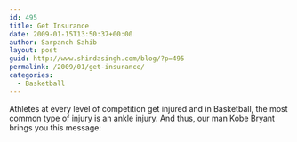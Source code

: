 ```yaml
---
id: 495
title: Get Insurance
date: 2009-01-15T13:50:37+00:00
author: Sarpanch Sahib
layout: post
guid: http://www.shindasingh.com/blog/?p=495
permalink: /2009/01/get-insurance/
categories:
  - Basketball
---
```

Athletes at every level of competition get injured and in Basketball, the most common type of injury is an ankle injury. And thus, our man Kobe Bryant brings you this message:
